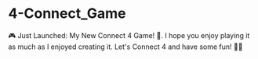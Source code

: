 # 4-Connect_Game
🎮 Just Launched: My New Connect 4 Game! 🚀. I hope you enjoy playing it as much as I enjoyed creating it. Let's Connect 4 and have some fun! 🤗🎉
